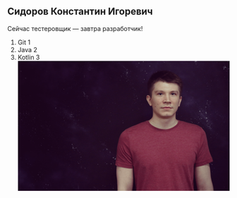 ## Сидоров Константин Игоревич
Сейчас тестеровщик — завтра разработчик!
1. Git 1
2. Java 2
3. Kotlin 3
![Me](img/me.png)